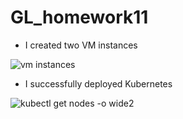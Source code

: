 # GL_homework11

- I created two VM instances

![vm instances](https://user-images.githubusercontent.com/105345932/215199440-0b9f3fd0-84b4-4eb5-8b2f-d26d35376986.png)

- I successfully deployed Kubernetes

![kubectl get nodes -o wide2](https://user-images.githubusercontent.com/105345932/215353632-0506b4a0-0c54-42a1-bff8-99736b1eff5e.png)

